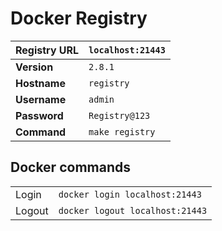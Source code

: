 # Docker Registry

| **Registry URL** | `localhost:21443` |
|--|--|
| **Version** | `2.8.1` |
| **Hostname** | `registry` |
| **Username** | `admin` |
| **Password** | `Registry@123` |
| **Command** | `make registry` |

## Docker commands

|  |  |
|--|--|
| Login | `docker login localhost:21443` |
| Logout | `docker logout localhost:21443` |
